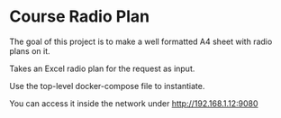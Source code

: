 # Course Radio Plan
The goal of this project is to make a well formatted A4 sheet with radio
plans on it.

Takes an Excel radio plan for the request as input.

Use the top-level docker-compose file to instantiate.

You can access it inside the network under http://192.168.1.12:9080

